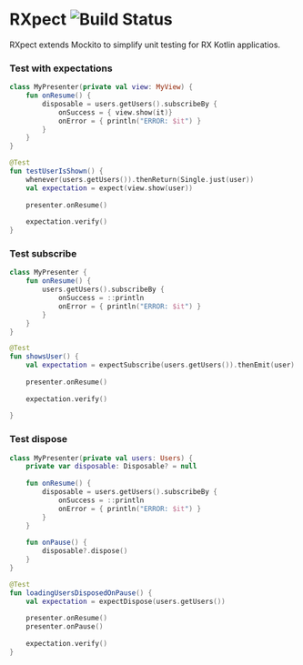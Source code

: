 # RXpect ![Build Status](https://travis-ci.org/ybonjour/RXpect.svg?branch=master)
RXpect extends Mockito to simplify unit testing for RX Kotlin applicatios.

### Test with expectations
```kotlin
class MyPresenter(private val view: MyView) {
    fun onResume() {
        disposable = users.getUsers().subscribeBy {
            onSuccess = { view.show(it)}
            onError = { println("ERROR: $it") }
        }
    }
}
```

```kotlin
@Test
fun testUserIsShown() {
    whenever(users.getUsers()).thenReturn(Single.just(user))
    val expectation = expect(view.show(user))
    
    presenter.onResume()
    
    expectation.verify()
}
```

### Test subscribe
```kotlin
class MyPresenter {
    fun onResume() {
        users.getUsers().subscribeBy {
            onSuccess = ::println
            onError = { println("ERROR: $it") }
        }
    }
}
```

```kotlin
@Test
fun showsUser() {
    val expectation = expectSubscribe(users.getUsers()).thenEmit(user)
    
    presenter.onResume()
        
    expectation.verify()
    
}
```

### Test dispose
```kotlin
class MyPresenter(private val users: Users) {
    private var disposable: Disposable? = null
    
    fun onResume() {
        disposable = users.getUsers().subscribeBy {
            onSuccess = ::println
            onError = { println("ERROR: $it") }
        }
    }
    
    fun onPause() {
        disposable?.dispose()
    }
}
```

```kotlin
@Test
fun loadingUsersDisposedOnPause() {
    val expectation = expectDispose(users.getUsers()) 
    
    presenter.onResume()
    presenter.onPause()
    
    expectation.verify()
}
```
